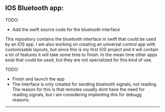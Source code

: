 IOS Bluetooth app:
----------------------------------------------------------------------------

TODO:
- Add the swift source code for the bluetooth interface

This repository contains the bluetooth interface in swift that could be used by an IOS app. 
I am also working on creating an universal control app with customisable layouts, but 
since this is my first IOS project and it will contain a lot of features it will take some time to finish. 
In the mean time other apps exist that could be used, but they are not specialized for this kind of use. 

TODO:
- Finish and launch the app
- The interface is only created for sending bluetooth signals, not reading. The reason for this is that 
  remotes usually dont have the need for reading signals, but i am considering implenting this for debugg  
  reasons. 
----------------------------------------------------------------------------
